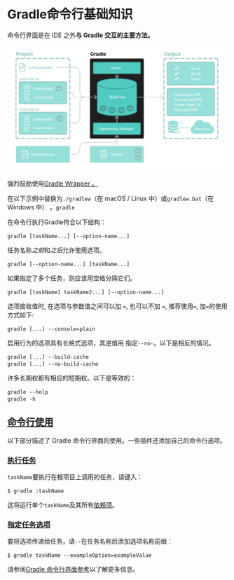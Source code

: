 # Gradle命令行基础知识

命令行界面是在 IDE 之外**与 Gradle 交互的主要方法。**

![等级基础 2](./assets/gradle-basic-2-1708877358139-22.png)

强烈鼓励使用[Gradle Wrapper 。](https://docs.gradle.org/8.5/userguide/gradle_wrapper.html#gradle_wrapper)

在以下示例中替换为`./gradlew`（在 macOS / Linux 中）或`gradlew.bat`（在 Windows 中） 。`gradle`

在命令行执行Gradle符合以下结构：

```
gradle [taskName...] [--option-name...]
```

任务名称*之前*和*之后*允许使用选项。

```
gradle [--option-name...] [taskName...]
```

如果指定了多个任务，则应该用空格分隔它们。

```
gradle [taskName1 taskName2...] [--option-name...]
```

选项接收值时, 在选项与参数值之间可以加 `=`, 也可以不加 `=`, 推荐使用`=`, 加`=`的使用方式如下:

```
gradle [...] --console=plain
```

启用行为的选项具有长格式选项，其逆值用 指定`--no-`。以下是相反的情况。

```
gradle [...] --build-cache
gradle [...] --no-build-cache
```

许多长期权都有相应的短期权。以下是等效的：

```
gradle --help
gradle -h
```

## [命令行使用](https://docs.gradle.org/8.5/userguide/command_line_interface_basics.html#command_line_usage)

以下部分描述了 Gradle 命令行界面的使用。一些插件还添加自己的命令行选项。

### [执行任务](https://docs.gradle.org/8.5/userguide/command_line_interface_basics.html#sec:command_line_executing_tasks)

`taskName`要执行在根项目上调用的任务，请键入：

```
$ gradle :taskName
```

这将运行单个`taskName`及其所有[依赖项](https://docs.gradle.org/8.5/userguide/tutorial_using_tasks.html#sec:task_dependencies)。

### [指定任务选项](https://docs.gradle.org/8.5/userguide/command_line_interface_basics.html#sec:disambiguate_task_options_from_built_in_options)

要将选项传递给任务，请`--`在任务名称后添加选项名称前缀：

```
$ gradle taskName --exampleOption=exampleValue
```

请参阅[Gradle 命令行界面参考](https://docs.gradle.org/8.5/userguide/command_line_interface.html#command_line_interface)以了解更多信息。